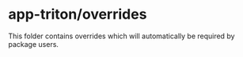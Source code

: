 # app-triton/overrides

This folder contains overrides which will automatically be required by package users.

